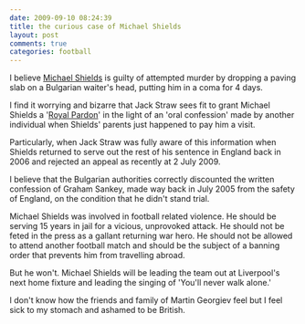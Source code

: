 ```yaml
---
date: 2009-09-10 08:24:39
title: the curious case of Michael Shields
layout: post
comments: true
categories: football
---
```

I believe
[Michael Shields](http://www.telegraph.co.uk/news/uknews/1495692/Innocent-gentle-giant-Or-remorseless-thug-guilty-of-attempted-murder.html)
is guilty of attempted murder by dropping a paving slab on a Bulgarian
waiter's head, putting him in a coma for 4 days.

I find it worrying and bizarre that Jack Straw sees fit to grant Michael
Shields a
'[Royal Pardon](http://www.timesonline.co.uk/tol/news/uk/crime/article6827249.ece)'
in the light of an 'oral confession' made by another individual when
Shields' parents just happened to pay him a visit.

Particularly, when Jack Straw was fully aware of this information when
Shields returned to serve out the rest of his sentence in England back
in 2006 and rejected an appeal as recently at 2 July 2009.

I believe that the Bulgarian authorities correctly discounted the
written confession of Graham Sankey, made way back in July 2005 from the
safety of England, on the condition that he didn't stand trial.

Michael Shields was involved in football related violence. He should be
serving 15 years in jail for a vicious, unprovoked attack. He should not
be feted in the press as a gallant returning war hero. He should not be
allowed to attend another football match and should be the subject of a
banning order that prevents him from travelling abroad.

But he won't. Michael Shields will be leading the team out at
Liverpool's next home fixture and leading the singing of 'You'll never
walk alone.'

I don't know how the friends and family of Martin Georgiev feel but I
feel sick to my stomach and ashamed to be British.
